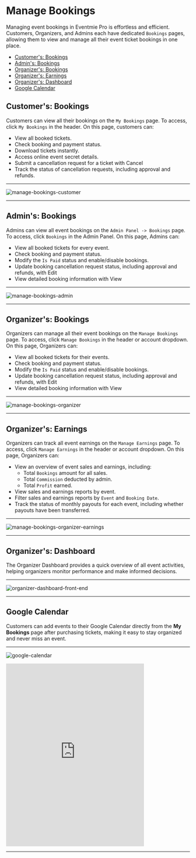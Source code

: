 # Manage Bookings

Managing event bookings in Eventmie Pro is effortless and efficient. Customers, Organizers, and Admins each have dedicated `Bookings` pages, allowing them to view and manage all their event ticket bookings in one place.

- [Customer's: Bookings](#customer-bookings)
- [Admin's: Bookings](#admin-bookings)
- [Organizer's: Bookings](#organizer-bookings)
- [Organizer's: Earnings](#organizer-earnings)
- [Organizer's: Dashboard](#organizer-dashboard)
- [Google Calendar](#google-calendar)

<a name="customer-bookings"></a>
## Customer's: Bookings

Customers can view all their bookings on the `My Bookings` page. To access, click `My Bookings` in the header. On this page, customers can:

- View all booked tickets.
- Check booking and payment status.
- Download tickets instantly.
- Access online event secret details.
- Submit a cancellation request for a ticket with <larecipe-button type="danger" size="sm" rounded>Cancel</larecipe-button>
- Track the status of cancellation requests, including approval and refunds.

---

![manage-bookings-customer](/images/v3/My-bookings-customer-image-1.webp "manage-bookings-customer")

---

<a name="admin-bookings"></a>
## Admin's: Bookings

Admins can view all event bookings on the `Admin Panel -> Bookings` page. To access, click `Bookings` in the Admin Panel. On this page, Admins can:

- View all booked tickets for every event.
- Check booking and payment status.
- Modify the `Is Paid` status and enable/disable bookings.
- Update booking cancellation request status, including approval and refunds, with <larecipe-button type="info" size="sm" rounded>Edit</larecipe-button>
- View detailed booking information with <larecipe-button type="warning" size="sm" rounded>View</larecipe-button>

---

![manage-bookings-admin](/images/v3/Admin-bookings-image-8.webp "manage-bookings-admin")

---

<a name="organizer-bookings"></a>
## Organizer's: Bookings

Organizers can manage all their event bookings on the `Manage Bookings` page. To access, click `Manage Bookings` in the header or account dropdown. On this page, Organizers can:

- View all booked tickets for their events.
- Check booking and payment status.
- Modify the `Is Paid` status and enable/disable bookings.
- Update booking cancellation request status, including approval and refunds, with <larecipe-button type="info" size="sm" rounded>Edit</larecipe-button>
- View detailed booking information with <larecipe-button type="black" size="sm" rounded>View</larecipe-button>

---

![manage-bookings-organizer](/images/v3/Organiser-my-bookings-section-image-13.webp "manage-bookings-organizer")

---

<a name="organizer-earnings"></a>
## Organizer's: Earnings

Organizers can track all event earnings on the `Manage Earnings` page. To access, click `Manage Earnings` in the header or account dropdown. On this page, Organizers can:

- View an overview of event sales and earnings, including:
    - Total `Bookings` amount for all sales.
    - Total `Commission` deducted by admin.
    - Total `Profit` earned.
- View sales and earnings reports by event.
- Filter sales and earnings reports by `Event` and `Booking Date`.
- Track the status of monthly payouts for each event, including whether payouts have been transferred.

---

![manage-bookings-organizer-earnings](/images/v3/Organiser-earnings-preview-image-15.webp "manage-bookings-organizer-earnings")

---

<a name="organizer-dashboard"></a>
## Organizer's: Dashboard

The Organizer Dashboard provides a quick overview of all event activities, helping organizers monitor performance and make informed decisions.

---

![organizer-dashboard-front-end](/images/v3/Organiser-dashboard-image-14.png "organizer-dashboard-front-end")

---

<a name="google-calendar"></a>
## Google Calendar

Customers can add events to their Google Calendar directly from the **My Bookings** page after purchasing tickets, making it easy to stay organized and never miss an event.

---

![google-calendar](/images/v3/Organiser-select-image-16.webp "google-calendar")

<iframe width="75%" height="500" src="https://www.youtube.com/embed/y0fwpk6t0r0?si=QfjRdgfKeSO3ktVF" title="YouTube video player" frameborder="0" allow="accelerometer; autoplay; clipboard-write; encrypted-media; gyroscope; picture-in-picture; web-share" referrerpolicy="strict-origin-when-cross-origin" allowfullscreen></iframe>

---